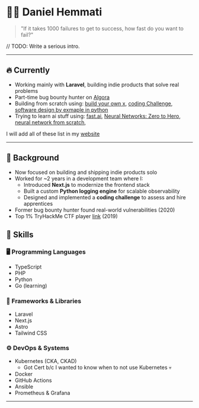 # 👨‍💻 Daniel Hemmati

> "If it takes 1000 failures to get to success, how fast do you want to fail?"

// TODO: Write a serious intro.


---

## 🔥 Currently

- Working mainly with **Laravel**, building indie products that solve real problems
- Part-time bug bounty hunter on [Algora](https://algora.io/)
- Building from scratch using: [build your own x](https://github.com/codecrafters-io/build-your-own-x), [coding Challenge](https://codingchallenges.fyi/), [software design by exmaple in python](https://third-bit.com/sdxpy/intro/)
- Trying to learn ai stuff using: [fast.ai](https://course.fast.ai/), [Neural Networks: Zero to Hero](https://karpathy.ai/zero-to-hero.html), [neural network from scratch](https://nnfs.io/),

I will add all of these list in my [website](https://danielhemmati.com)

---

## 💼 Background

- Now focused on building and shipping indie products solo
- Worked for ~2 years in a development team where I:
  - Introduced **Next.js** to modernize the frontend stack
  - Built a custom **Python logging engine** for scalable observability
  - Designed and implemented a **coding challenge** to assess and hire apprentices
- Former bug bounty hunter found real-world vulnerabilities (2020)
- Top 1% TryHackMe CTF player [link](https://tryhackme.com/p/alpha21) (2019)


## 🧠 Skills

### 🖥 Programming Languages

- TypeScript
- PHP
- Python
- Go (learning)

### 🧰 Frameworks & Libraries

- Laravel
- Next.js
- Astro
- Tailwind CSS

### ⚙️ DevOps & Systems

- Kubernetes (CKA, CKAD)
  - Got Cert b/c I wanted to know when to not use Kubernetes 💀
- Docker
- GitHub Actions
- Ansible
- Prometheus & Grafana

---

